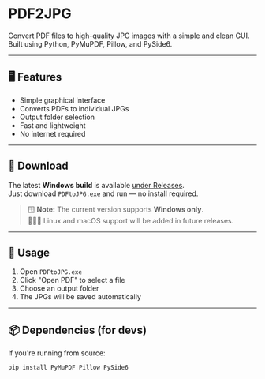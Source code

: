 # PDF2JPG

Convert PDF files to high-quality JPG images with a simple and clean GUI.  
Built using Python, PyMuPDF, Pillow, and PySide6.

---

## 🖥️ Features

- Simple graphical interface
- Converts PDFs to individual JPGs
- Output folder selection
- Fast and lightweight
- No internet required

---

## 💾 Download

The latest **Windows build** is available [under Releases](https://github.com/Crinklebine/PDF2JPG/releases).  
Just download `PDFtoJPG.exe` and run — no install required.

> 🪟 **Note:** The current version supports **Windows only**.  
> 🐧🧑‍💻 Linux and macOS support will be added in future releases.

---

## 🚀 Usage

1. Open `PDFtoJPG.exe`
2. Click "Open PDF" to select a file
3. Choose an output folder
4. The JPGs will be saved automatically

---

## 📦 Dependencies (for devs)

If you're running from source:

```bash
pip install PyMuPDF Pillow PySide6
